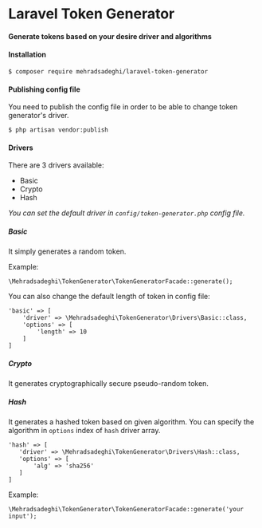 # Laravel Token Generator
#### Generate tokens based on your desire driver and algorithms

#### Installation
`$ composer require mehradsadeghi/laravel-token-generator`

#### Publishing config file
You need to publish the config file in order to be able to change token generator's driver.

`$ php artisan vendor:publish`

#### Drivers
There are 3 drivers available: 
 - Basic
 - Crypto
 - Hash
 
 *You can set the default driver in `config/token-generator.php` config file.*
 
 ##### Basic
 It simply generates a random token.
 
  Example:
  ```
  \Mehradsadeghi\TokenGenerator\TokenGeneratorFacade::generate();
  ```
 You can also change the default length of token in config file:
 ```
 'basic' => [
     'driver' => \Mehradsadeghi\TokenGenerator\Drivers\Basic::class,
     'options' => [
         'length' => 10
     ]
 ]
 ```
         
 ##### Crypto
 It generates cryptographically secure pseudo-random token.
 
 ##### Hash
 It generates a hashed token based on given algorithm. You can specify the algorithm in `options` index of `hash` driver array.
 ```
 'hash' => [
    'driver' => \Mehradsadeghi\TokenGenerator\Drivers\Hash::class,
    'options' => [
        'alg' => 'sha256'
    ]
]
 ```
Example:
 ```
 \Mehradsadeghi\TokenGenerator\TokenGeneratorFacade::generate('your input');
 ```

